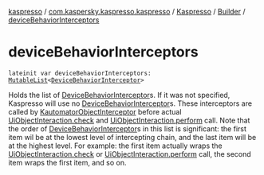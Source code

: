 [kaspresso](../../../index.md) / [com.kaspersky.kaspresso.kaspresso](../../index.md) / [Kaspresso](../index.md) / [Builder](index.md) / [deviceBehaviorInterceptors](./device-behavior-interceptors.md)

# deviceBehaviorInterceptors

`lateinit var deviceBehaviorInterceptors: `[`MutableList`](https://kotlinlang.org/api/latest/jvm/stdlib/kotlin.collections/-mutable-list/index.html)`<`[`DeviceBehaviorInterceptor`](../../../com.kaspersky.kaspresso.interceptors.behaviorkautomator/-device-behavior-interceptor.md)`>`

Holds the list of [DeviceBehaviorInterceptor](../../../com.kaspersky.kaspresso.interceptors.behaviorkautomator/-device-behavior-interceptor.md)s.
If it was not specified, Kaspresso will use no [DeviceBehaviorInterceptor](../../../com.kaspersky.kaspresso.interceptors.behaviorkautomator/-device-behavior-interceptor.md)s.
These interceptors are called by [KautomatorObjectInterceptor](#)
before actual [UiObjectInteraction.check](#) and [UiObjectInteraction.perform](#) call.
Note that the order of [DeviceBehaviorInterceptor](../../../com.kaspersky.kaspresso.interceptors.behaviorkautomator/-device-behavior-interceptor.md)s in this list is significant: the first item wil be
at the lowest level of intercepting chain, and the last item will be at the highest level.
For example: the first item actually wraps the [UiObjectInteraction.check](#) or [UiObjectInteraction.perform](#)
call, the second item wraps the first item, and so on.

